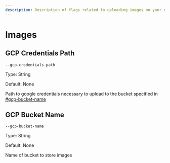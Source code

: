 ```yaml
---
description: Description of flags related to uploading images on your node
---
```


# Images

## GCP Credentials Path

`--gcp-credentials-path`

Type: String

Default: None

Path to google credentials necessary to upload to the bucket specified in [#gcp-bucket-name](images.md#gcp-bucket-name "mention")

## GCP Bucket Name

`--gcp-bucket-name`

Type: String

Default: None

Name of bucket to store images
